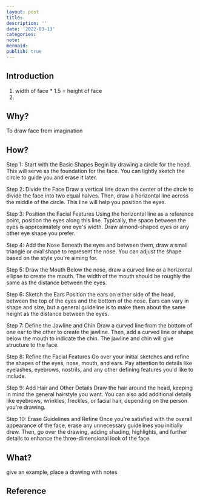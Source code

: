 ```yaml
---
layout: post
title:
description: ''
date: '2022-03-13'
categories:
note:
mermaid:
publish: true
---
```


## Introduction

1. width of face * 1.5 = height of face
2. 

## Why?

To draw face from imagination

## How?

Step 1: Start with the Basic Shapes
Begin by drawing a circle for the head. This will serve as the foundation for the face. You can lightly sketch the circle to guide you and erase it later.

Step 2: Divide the Face
Draw a vertical line down the center of the circle to divide the face into two equal halves. Then, draw a horizontal line across the middle of the circle. This line will help you position the eyes.

Step 3: Position the Facial Features
Using the horizontal line as a reference point, position the eyes along this line. Typically, the space between the eyes is approximately one eye's width. Draw almond-shaped eyes or any other eye shape you prefer.

Step 4: Add the Nose
Beneath the eyes and between them, draw a small triangle or oval shape to represent the nose. You can adjust the shape based on the style you're aiming for.

Step 5: Draw the Mouth
Below the nose, draw a curved line or a horizontal ellipse to create the mouth. The width of the mouth should be roughly the same as the distance between the eyes.

Step 6: Sketch the Ears
Position the ears on either side of the head, between the top of the eyes and the bottom of the nose. Ears can vary in shape and size, but a general guideline is to make them about the same height as the distance between the eyes.

Step 7: Define the Jawline and Chin
Draw a curved line from the bottom of one ear to the other to create the jawline. Then, add a curved line or shape below the mouth to indicate the chin. The jawline and chin will give structure to the face.

Step 8: Refine the Facial Features
Go over your initial sketches and refine the shapes of the eyes, nose, mouth, and ears. Pay attention to details like eyelashes, eyebrows, nostrils, and any other defining features you'd like to include.

Step 9: Add Hair and Other Details
Draw the hair around the head, keeping in mind the general hairstyle you want. You can also add additional details like eyebrows, wrinkles, freckles, or facial hair, depending on the person you're drawing.

Step 10: Erase Guidelines and Refine
Once you're satisfied with the overall appearance of the face, erase any unnecessary guidelines you initially drew. Then, go over the drawing, adding shading, highlights, and further details to enhance the three-dimensional look of the face.

## What?

give an example, place a drawing with notes

## Reference
